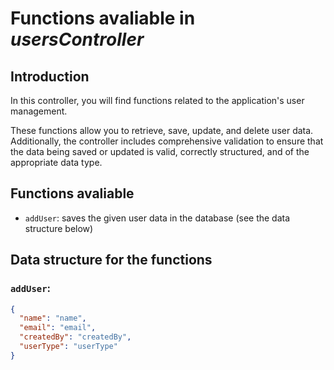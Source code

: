 # Functions avaliable in _usersController_

## Introduction

In this controller, you will find functions related to the application's user management.

These functions allow you to retrieve, save, update, and delete user data.
Additionally, the controller includes comprehensive validation to ensure that the data being saved or updated is valid, correctly structured, and of the appropriate data type.

## Functions avaliable

- `addUser`: saves the given user data in the database (see the data structure below)

## Data structure for the functions

### `addUser`:

```json
{
  "name": "name",
  "email": "email",
  "createdBy": "createdBy",
  "userType": "userType"
}
```
